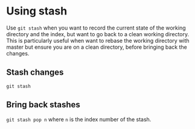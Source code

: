 # Using stash

Use `git stash` when you want to record the current state of the working directory and the index, but want to go back to a clean working directory. This is particularly useful when want to rebase the working directory with master but ensure you are on a clean directory, before bringing back the changes.

## Stash changes

`git stash`

## Bring back stashes

`git stash pop n` where `n` is the index number of the stash.
